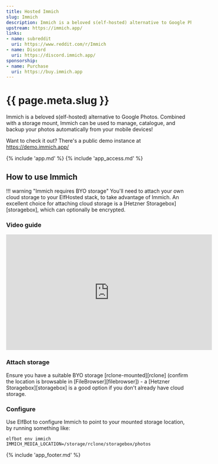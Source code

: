 ```yaml
---
title: Hosted Immich
slug: Immich
description: Immich is a beloved s(elf-hosted) alternative to Google Photos
upstream: https://immich.app/
links:
- name: subreddit
  uri: https://www.reddit.com/r/Immich
- name: Discord
  uri: https://discord.immich.app/
sponsorship:
- name: Purchase
  uri: https://buy.immich.app
---
```


# {{ page.meta.slug }}

Immich is a beloved s(elf-hosted) alternative to Google Photos. Combined with a storage mount, Immich can be used to manage, catalogue, and backup your photos automatically from your mobile devices!

Want to check it out? There's a public demo instance at <https://demo.immich.app/>

{% include 'app.md' %}
{% include 'app_access.md' %}

## How to use Immich

!!! warning "Immich requires BYO storage"
    You'll need to attach your own cloud storage to your ElfHosted stack, to take advantage of Immich. An excellent choice for attaching cloud storage is a [Hetzner Storagebox][storagebox], which can optionally be encrypted.

### Video guide

<iframe width="560" height="315" src="https://www.youtube.com/embed/BOio8jKfnL4?si=cCPe1sqe220XTj-T" title="YouTube video player" frameborder="0" allow="accelerometer; autoplay; clipboard-write; encrypted-media; gyroscope; picture-in-picture; web-share" referrerpolicy="strict-origin-when-cross-origin" allowfullscreen></iframe>

### Attach storage

Ensure you have a suitable BYO storage [rclone-mounted][rclone] (confirm the location is browsable in [FileBrowser][filebrowser]) - a [Hetzner Storagebox][storagebox] is a good option if you don't already have cloud storage.

### Configure 

Use ElfBot to configure Immich to point to your mounted storage location, by running something like:

```
elfbot env immich IMMICH_MEDIA_LOCATION=/storage/rclone/storagebox/photos
```

{% include 'app_footer.md' %}